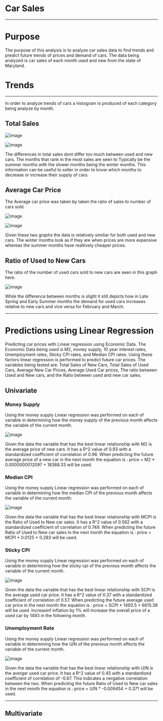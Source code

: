 # Car Sales
---
# Purpose
The purpose of this analysis is to analyze car sales data to find trends and predict future trends of prices and demand of cars. The data being analyzed is car sales of each month used and new from the state of Maryland.

# Trends
---
In order to analyze trends of cars a histogram is produced of each category being analyze by month.

## Total Sales

![image](https://github.com/evanbruno617/Car_Sales/blob/main/Resources/Total%20Sales%20New.png)

![image](https://github.com/evanbruno617/Car_Sales/blob/main/Resources/Total%20Sales%20Used.png)

The differences in total sales dont differ too much between used and new cars. The months that rank in the most sales are seen to Typically be the summer months with the slower months being the winter months. This information can be useful to seller in order to know which months to decrease or increase their supply of cars. 

## Average Car Price

The Average car price was taken by taken the ratio of sales to number of cars sold. 

![image](https://github.com/evanbruno617/Car_Sales/blob/main/Resources/Avg_Used.png)

![image](https://github.com/evanbruno617/Car_Sales/blob/main/Resources/Avg_New.png)

Given these two graphs the data is relatively similiar for both used and new cars. The winter months look as if they are when prices are more expensive whereas the summer months have realtively cheaper prices.

## Ratio of Used to New Cars
The ratio of the number of used cars sold to new cars are seen in this graph here.

![image](https://github.com/evanbruno617/Car_Sales/blob/main/Resources/Ratio_Used_New.png)

While the difference between months is slight it still depicts how in Late Spring and Early Summer months the demand for used cars increases relative to new cars and vice versa for February and March. 

---
# Predictions using Linear Regression

Predicting car prices with Linear regression using Economic Data. The Economic Data being used is M2, money supply, 10 year interest rates, Unemployment rates, Sticky CPI rates, and Median CPI rates. Using these factors linear regression is performed to predict future car prices. The variables being tested are: Total Sales of New Cars, Total Sales of Used Cars, Average New Car Prices, Average Used Car prices, The ratio between Used and New cars, and the Ratio between used and new car sales.

## Univariate

### Money Supply
Using the money supply Linear regression was performed on each of variable in determining how the money supply of the previous month affects the variable of the current month.

![image](https://github.com/evanbruno617/Car_Sales/blob/main/Resources/Univariate/M2_2.png)

Given the data the variable that has the best linear relationship with M2 is the average price of new cars. It has a R^2 value of 0.93 with a standardized coefficient of correlation of 0.96. When predicting the future average price of a new car in the next month the equation is : price = M2 * 0.0000000012097 + 18388.33 will be used. 

### Median CPI
Using the money supply Linear regression was performed on each of variable in determining how the median CPI of the previous month affects the variable of the current month.

![image](https://github.com/evanbruno617/Car_Sales/blob/main/Resources/Univariate/Median_CPI_2.png)

Given the data the variable that has the best linear relationship with MCPI is the Ratio of Used to New car sales. It has a R^2 value of 0.562 with a standardized coefficient of correlation of 0.749. When predicting the future Ratio of Used to New car sales in the next month the equation is : price = MCPI * 0.0125 + 0.283 will be used. 

### Sticky CPI
Using the money supply Linear regression was performed on each of variable in determining how the sticky cpi of the previous month affects the variable of the current month.

![image](https://github.com/evanbruno617/Car_Sales/blob/main/Resources/Univariate/Stick_CPI_2.png)

Given the data the variable that has the best linear relationship with SCPI is the average used car price. It has a R^2 value of 0.37 with a standardized coefficient of correlation of 0.57. When predicting the future average used car price in the next month the equation is : price = SCPI * 1493.5 + 6615.38 will be used. Increasinf inflation by 1% will increase the overall price of a used car by 1493 in the following month.

### Unemployment Rate
Using the money supply Linear regression was performed on each of variable in determining how the U/N of the previous month affects the variable of the current month.

![image](https://github.com/evanbruno617/Car_Sales/blob/main/Resources/Univariate/Stick_CPI_2.png)

Given the data the variable that has the best linear relationship with U/N is the avergar used car price. It has a R^2 value of 0.45 with a standardized coefficient of correlation of -0.67. This indicates a nergative correlation between the two. When predicting the future Ratio of Used to New car sales in the next month the equation is : price = U/N * -0.009454 + 0.371 will be used. 

---

## Multivariate











